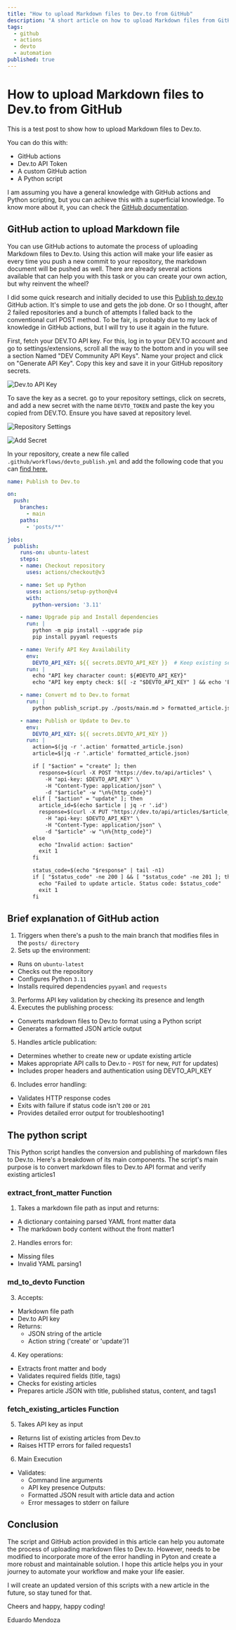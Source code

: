 ```yaml
---
title: "How to upload Markdown files to Dev.to from GitHub"
description: "A short article on how to upload Markdown files from GitHub to Dev.to"
tags:
  - github
  - actions
  - devto
  - automation
published: true
---
```


# How to upload Markdown files to Dev.to from GitHub

This is a test post to show how to upload Markdown files to Dev.to.

You can do this with:
- GitHub actions
- Dev.to API Token
- A custom GitHub action
- A Python script

I am assuming you have a general knowledge with GitHub actions and Python scripting, but you can achieve this with a superficial knowledge. To know more about it, you can check the [GitHub documentation](https://docs.github.com/en/actions).

## GitHub action to upload Markdown file

You can use GitHub actions to automate the process of uploading Markdown files to Dev.to. Using this action will make your life easier as every time you push a new commit to your repository, the markdown document will be pushed as well. There are already several actions available that can help you with this task or you can create your own action, but why reinvent the wheel?

I did some quick research and initially decided to use this [Publish to dev.to](https://github.com/marketplace/actions/publish-to-dev-to) GitHub action. It's simple to use and gets the job done. Or so I thought, after 2 failed repositories and a bunch of attempts I falled back to the conventional curl POST method. To be fair, is probably due to my lack of knowledge in GitHub actions, but I will try to use it again in the future.

First, fetch your DEV.TO API key. For this, log in to your DEV.TO account and go to settings/extensions, scroll all the way to the bottom and in you will see a section Named "DEV Community API Keys". Name your project and click on "Generate API Key". Copy this key and save it in your GitHub repository secrets.

![Dev.to API Key](../images/Screenshot-2025-01-13-3.png)

To save the key as a secret. go to your repository settings, click on secrets, and add a new secret with the name `DEVTO_TOKEN` and paste the key you copied from DEV.TO. Ensure you have saved at repository level.

![Repository Settings](../images/Screenshot-2025-01-13.png)

![Add Secret](https://github.com/AlexAntartico/devto-publish-test/blob/main/images/Screenshot-2025-01-13-2.png?raw=true)

In your repository, create a new file called `.github/workflows/devto_publish.yml` and add the following code that you can [find here.](https://github.com/AlexAntartico/devto-publish-test/blob/main/.github/workflows/devto_publish.yml)

```yaml
name: Publish to Dev.to

on:
  push:
    branches:
      - main
    paths:
      - 'posts/**'

jobs:
  publish:
    runs-on: ubuntu-latest
    steps:
    - name: Checkout repository
      uses: actions/checkout@v3

    - name: Set up Python
      uses: actions/setup-python@v4
      with:
        python-version: '3.11'

    - name: Upgrade pip and Install dependencies
      run: |
        python -m pip install --upgrade pip
        pip install pyyaml requests

    - name: Verify API Key Availability
      env:
        DEVTO_API_KEY: ${{ secrets.DEVTO_API_KEY }}  # Keep existing secret mapping
      run: |
        echo "API key character count: ${#DEVTO_API_KEY}"
        echo "API key empty check: $([ -z "$DEVTO_API_KEY" ] && echo 'Empty' || echo 'Set')"

    - name: Convert md to Dev.to format
      run: |
        python publish_script.py ./posts/main.md > formatted_article.json

    - name: Publish or Update to Dev.to
      env:
        DEVTO_API_KEY: ${{ secrets.DEVTO_API_KEY }}
      run: |
        action=$(jq -r '.action' formatted_article.json)
        article=$(jq -r '.article' formatted_article.json)

        if [ "$action" = "create" ]; then
          response=$(curl -X POST "https://dev.to/api/articles" \
            -H "api-key: $DEVTO_API_KEY" \
            -H "Content-Type: application/json" \
            -d "$article" -w "\n%{http_code}")
        elif [ "$action" = "update" ]; then
          article_id=$(echo $article | jq -r '.id')
          response=$(curl -X PUT "https://dev.to/api/articles/$article_id" \
            -H "api-key: $DEVTO_API_KEY" \
            -H "Content-Type: application/json" \
            -d "$article" -w "\n%{http_code}")
        else
          echo "Invalid action: $action"
          exit 1
        fi

        status_code=$(echo "$response" | tail -n1)
        if [ "$status_code" -ne 200 ] && [ "$status_code" -ne 201 ]; then
          echo "Failed to update article. Status code: $status_code"
          exit 1
        fi
```

## Brief explanation of GitHub action

1. Triggers when there's a push to the main branch that modifies files in the `posts/ directory`
2. Sets up the environment:
  - Runs on `ubuntu-latest`
  - Checks out the repository
  - Configures Python `3.11`
  - Installs required dependencies `pyyaml` and `requests`
3. Performs API key validation by checking its presence and length
4. Executes the publishing process:
  - Converts markdown files to Dev.to format using a Python script
  - Generates a formatted JSON article output
5. Handles article publication:
  - Determines whether to create new or update existing article
  - Makes appropriate API calls to Dev.to - `POST` for new, `PUT` for updates)
  - Includes proper headers and authentication using DEVTO_API_KEY
6. Includes error handling:
  - Validates HTTP response codes
  - Exits with failure if status code isn't `200` or `201`
  - Provides detailed error output for troubleshooting1

## The python script

This Python script handles the conversion and publishing of markdown files to Dev.to. Here's a breakdown of its main components. The script's main purpose is to convert markdown files to Dev.to API format and verify existing articles1

### extract_front_matter Function
1. Takes a markdown file path as input and returns:
  - A dictionary containing parsed YAML front matter data
  - The markdown body content without the front matter1
2. Handles errors for:
  - Missing files
  - Invalid YAML parsing1
### md_to_devto Function
3. Accepts:
  - Markdown file path
  - Dev.to API key
  - Returns:
    - JSON string of the article
    - Action string ('create' or 'update')1
4. Key operations:
  - Extracts front matter and body
  - Validates required fields (title, tags)
  - Checks for existing articles
  - Prepares article JSON with title, published status, content, and tags1
### fetch_existing_articles Function
5. Takes API key as input
  - Returns list of existing articles from Dev.to
  - Raises HTTP errors for failed requests1
6. Main Execution
  - Validates:
    - Command line arguments
    - API key presence
  Outputs:
    - Formatted JSON result with article data and action
    - Error messages to stderr on failure

## Conclusion

The script and GitHub action provided in this article can help you automate the process of uploading markdown files to Dev.to. However, needs to be modified to incorporate more of the error handling in Pyton and create a more robust and maintainable solution. I hope this article helps you in your journey to automate your workflow and make your life easier.

I will create an updated version of this scripts with a new article in the future, so stay tuned for that.

Cheers and happy, happy coding!

Eduardo Mendoza
